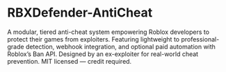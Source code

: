 # RBXDefender-AntiCheat
A modular, tiered anti-cheat system empowering Roblox developers to protect their games from exploiters. Featuring lightweight to professional-grade detection, webhook integration, and optional paid automation with Roblox’s Ban API. Designed by an ex-exploiter for real-world cheat prevention. MIT licensed — credit required.
